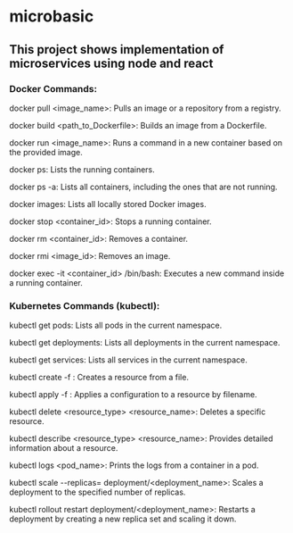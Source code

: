 # microbasic
## This project shows implementation of microservices using node and react


### Docker Commands:
docker pull <image_name>: Pulls an image or a repository from a registry.

docker build <path_to_Dockerfile>: Builds an image from a Dockerfile.

docker run <image_name>: Runs a command in a new container based on the provided image.

docker ps: Lists the running containers.

docker ps -a: Lists all containers, including the ones that are not running.

docker images: Lists all locally stored Docker images.

docker stop <container_id>: Stops a running container.

docker rm <container_id>: Removes a container.

docker rmi <image_id>: Removes an image.

docker exec -it <container_id> /bin/bash: Executes a new command inside a running container.

### Kubernetes Commands (kubectl):
kubectl get pods: Lists all pods in the current namespace.

kubectl get deployments: Lists all deployments in the current namespace.

kubectl get services: Lists all services in the current namespace.

kubectl create -f <filename>: Creates a resource from a file.

kubectl apply -f <filename>: Applies a configuration to a resource by filename.

kubectl delete <resource_type> <resource_name>: Deletes a specific resource.

kubectl describe <resource_type> <resource_name>: Provides detailed information about a resource.

kubectl logs <pod_name>: Prints the logs from a container in a pod.

kubectl scale --replicas=<number> deployment/<deployment_name>: Scales a deployment to the specified number of replicas.

kubectl rollout restart deployment/<deployment_name>: Restarts a deployment by creating a new replica set and scaling it down.
